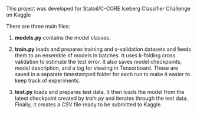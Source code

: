 This project was developed for Statoil/C-CORE Iceberg Classifier Challenge on Kaggle

There are three main files:

1. **models.py** contains the model classes.

2. **train.py** loads and prepares training and x-validation datasets and feeds them to an ensemble of models in batches.
It uses k-folding cross validation to estimate the test error.
It also saves model checkpoints, model description, and a log for viewing in Tensorboard.
These are saved in a separate timestamped folder for each run to make it easier to keep track of experiments.

3. **test.py** loads and prepares test data. It then loads the model from the latest checkpoint created by *train.py* and iterates through the test data.
Finally, it creates a CSV file ready to be submitted to Kaggle.

